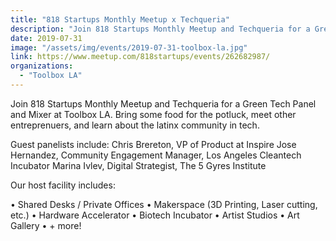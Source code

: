 ```yaml
---
title: "818 Startups Monthly Meetup x Techqueria"
description: "Join 818 Startups Monthly Meetup and Techqueria for a Green Tech Panel and Mixer at Toolbox LA!"
date: 2019-07-31
image: "/assets/img/events/2019-07-31-toolbox-la.jpg"
link: https://www.meetup.com/818startups/events/262682987/
organizations:
  - "Toolbox LA"
---
```


Join 818 Startups Monthly Meetup and Techqueria for a Green Tech Panel and Mixer at Toolbox LA. Bring some food for the potluck, meet other entreprenuers, and learn about the latinx community in tech.

Guest panelists include:
Chris Brereton, VP of Product at Inspire
Jose Hernandez, Community Engagement Manager, Los Angeles Cleantech Incubator
Marina Ivlev, Digital Strategist, The 5 Gyres Institute

Our host facility includes:

• Shared Desks / Private Offices
• Makerspace (3D Printing, Laser cutting, etc.)
• Hardware Accelerator
• Biotech Incubator
• Artist Studios
• Art Gallery
• + more!
